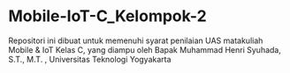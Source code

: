 # Mobile-IoT-C_Kelompok-2
Repositori ini dibuat untuk memenuhi syarat penilaian UAS matakuliah Mobile &amp; IoT Kelas C, yang diampu oleh Bapak Muhammad Henri Syuhada, S.T., M.T. , Universitas Teknologi Yogyakarta
